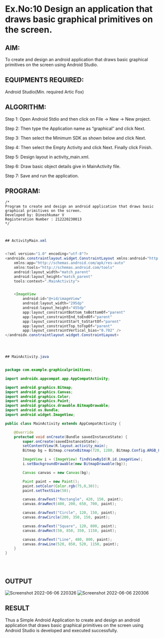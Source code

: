 
# Ex.No:10 Design an application that draws basic graphical primitives on the screen.


## AIM:

To create and design an android application that draws basic graphical primitives on the screen using Android Studio.

## EQUIPMENTS REQUIRED:

Android Studio(Min. required Artic Fox)

## ALGORITHM:

Step 1: Open Android Stdio and then click on File -> New -> New project.

Step 2: Then type the Application name as “graphical″ and click Next. 

Step 3: Then select the Minimum SDK as shown below and click Next.

Step 4: Then select the Empty Activity and click Next. Finally click Finish.

Step 5: Design layout in activity_main.xml.

Step 6: Draw basic object details give in MainActivity file.

Step 7: Save and run the application.

## PROGRAM:
```
/*
Program to create and design an android application that draws basic graphical primitives on the screen.
Developed by: Dineshkumar V
Registeration Number : 212220230013
*/
```

```java


## ActivityMain.xml


<?xml version="1.0" encoding="utf-8"?>
<androidx.constraintlayout.widget.ConstraintLayout xmlns:android="http://schemas.android.com/apk/res/android"
    xmlns:app="http://schemas.android.com/apk/res-auto"
    xmlns:tools="http://schemas.android.com/tools"
    android:layout_width="match_parent"
    android:layout_height="match_parent"
    tools:context=".MainActivity">


    <ImageView
        android:id="@+id/imageView"
        android:layout_width="295dp"
        android:layout_height="455dp"
        app:layout_constraintBottom_toBottomOf="parent"
        app:layout_constraintEnd_toEndOf="parent"
        app:layout_constraintStart_toStartOf="parent"
        app:layout_constraintTop_toTopOf="parent"
        app:layout_constraintVertical_bias="0.702" />
</androidx.constraintlayout.widget.ConstraintLayout>




## MainActivity.java


package com.example.graphicalprimitives;

import androidx.appcompat.app.AppCompatActivity;

import android.graphics.Bitmap;
import android.graphics.Canvas;
import android.graphics.Color;
import android.graphics.Paint;
import android.graphics.drawable.BitmapDrawable;
import android.os.Bundle;
import android.widget.ImageView;

public class MainActivity extends AppCompatActivity {

    @Override
    protected void onCreate(Bundle savedInstanceState) {
        super.onCreate(savedInstanceState);
        setContentView(R.layout.activity_main);
        Bitmap bg = Bitmap.createBitmap(720, 1280, Bitmap.Config.ARGB_8888);

        ImageView i = (ImageView) findViewById(R.id.imageView);
        i.setBackgroundDrawable(new BitmapDrawable(bg));

        Canvas canvas = new Canvas(bg);

        Paint paint = new Paint();
        paint.setColor(Color.rgb(75,0,30));
        paint.setTextSize(50);

        canvas.drawText("Rectangle", 420, 150, paint);
        canvas.drawRect(400, 200, 650, 700, paint);

        canvas.drawText("Circle", 120, 150, paint);
        canvas.drawCircle(200, 350, 150, paint);

        canvas.drawText("Square", 120, 800, paint);
        canvas.drawRect(50, 850, 350, 1150, paint);

        canvas.drawText("Line", 480, 800, paint);
        canvas.drawLine(520, 850, 520, 1150, paint);
    }
}





```

## OUTPUT


![Screenshot 2022-06-06 220326](https://user-images.githubusercontent.com/75235789/172205917-12c940ec-a1a1-4d48-9a1a-b41c2f4aa165.jpg)
![Screenshot 2022-06-06 220306](https://user-images.githubusercontent.com/75235789/172205923-5ea131b8-4e34-47c1-b7c7-c23ddf03e8b6.jpg)




## RESULT
Thus a Simple Android Application to create and design an android application that draws basic graphical primitives on the screen using Android Studio is developed and executed successfully.

